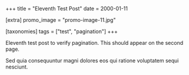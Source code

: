 +++
title = "Eleventh Test Post"
date = 2000-01-11

[extra]
promo_image = "promo-image-11.jpg"

[taxonomies]
tags = ["test", "pagination"]
+++

Eleventh test post to verify pagination. This should appear on the second page.

Sed quia consequuntur magni dolores eos qui ratione voluptatem sequi nesciunt.
